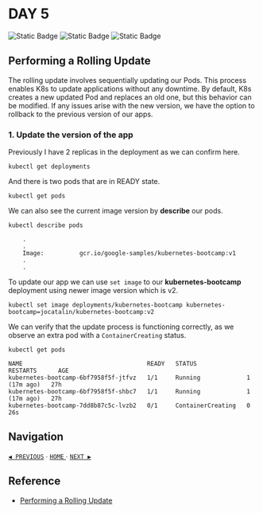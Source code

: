# DAY 5

![Static Badge](https://img.shields.io/badge/Date-3--8--2023-f5f5f5?logo=googlecalendar&logoColor=f5f5f5)
![Static Badge](https://img.shields.io/badge/Docker-v24.0.2-2496ed?logo=docker&logoColor=2496ed)
![Static Badge](https://img.shields.io/badge/minikube-v1.30.1-326ce5?logo=kubernetes&logoColor=326ce5)

## Performing a Rolling Update

The rolling update involves sequentially updating our Pods. This process enables K8s to update applications without any downtime. By default, K8s creates a new updated Pod and replaces an old one, but this behavior can be modified. If any issues arise with the new version, we have the option to rollback to the previous version of our apps.

### 1. Update the version of the app

Previously I have 2 replicas in the deployment as we can confirm here.

`kubectl get deployments`

And there is two pods that are in READY state.

`kubectl get pods`

We can also see the current image version by **describe** our pods.

`kubectl describe pods`

```
    .
    .
    Image:          gcr.io/google-samples/kubernetes-bootcamp:v1
    .
    .
```

To update our app we can use `set image` to our **kubernetes-bootcamp** deployment using newer image version which is v2.

`kubectl set image deployments/kubernetes-bootcamp kubernetes-bootcamp=jocatalin/kubernetes-bootcamp:v2`

We can verify that the update process is functioning correctly, as we observe an extra pod with a `ContainerCreating` status.

`kubectl get pods`

```
NAME                                   READY   STATUS              RESTARTS      AGE
kubernetes-bootcamp-6bf7958f5f-jtfvz   1/1     Running             1 (17m ago)   27h
kubernetes-bootcamp-6bf7958f5f-shbc7   1/1     Running             1 (17m ago)   27h
kubernetes-bootcamp-7dd8b87c5c-lvzb2   0/1     ContainerCreating   0             26s
```

## Navigation

[`◀︎ PREVIOUS`](../day-4/README.md) ∙ [ `HOME` ](../../README.md) ∙ [`NEXT ▶︎`](../day-6/README.md)

## Reference

- [Performing a Rolling Update](https://kubernetes.io/docs/tutorials/kubernetes-basics/update/update-intro/)